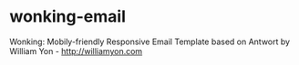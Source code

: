 # wonking-email
Wonking: Mobily-friendly Responsive Email Template based on Antwort by William Yon - http://williamyon.com
